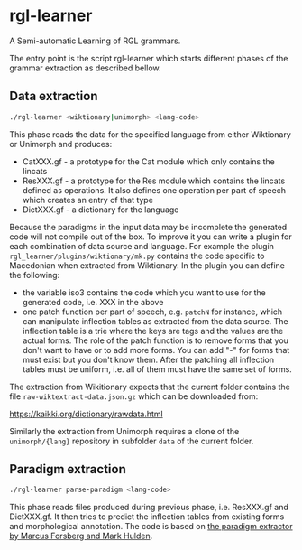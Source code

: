 # rgl-learner
A Semi-automatic Learning of RGL grammars.

The entry point is the script rgl-learner which starts different phases of the grammar extraction as described bellow.

## Data extraction

```Bash
./rgl-learner <wiktionary|unimorph> <lang-code>
```

This phase reads the data for the specified language from either Wiktionary or Unimorph and produces:

  - CatXXX.gf - a prototype for the Cat module which only contains the lincats
  - ResXXX.gf - a prototype for the Res module which contains the lincats defined as operations. It also defines one operation per part of speech which creates
                an entry of that type
  - DictXXX.gf - a dictionary for the language

Because the paradigms in the input data may be incomplete the generated code will not compile out of the box. To improve it you can write a plugin for each
combination of data source and language. For example the plugin `rgl_learner/plugins/wiktionary/mk.py` contains the code specific to Macedonian when extracted from Wiktionary.
In the plugin you can define the following:
  - the variable iso3 contains the code which you want to use for the generated code, i.e. XXX in the above
  - one patch function per part of speech, e.g. `patchN` for instance, which can manipulate inflection tables as extracted from the data source. The inflection table is a trie
    where the keys are tags and the values are the actual forms. The role of the patch function is to remove forms that you don't want to have or to add more forms.
    You can add "-" for forms that must exist but you don't know them. After the patching all inflection tables must be uniform, i.e. all of them must have the same set of forms.

The extraction from Wikitionary expects that the current folder contains the file `raw-wiktextract-data.json.gz` which can be downloaded from:

https://kaikki.org/dictionary/rawdata.html

Similarly the extraction from Unimorph requires a clone of the
`unimorph/{lang}` repository in subfolder `data` of the current folder.
    
## Paradigm extraction
```Bash
./rgl-learner parse-paradigm <lang-code>
```

This phase reads files produced during previous phase, i.e. ResXXX.gf and DictXXX.gf. It then tries to predict the inflection tables from existing forms and morphological annotation. The code is based on [the paradigm extractor by Marcus Forsberg and Mark Hulden](https://github.com/marfors/paradigmextract/tree/8ceb702ee20dfde452fea2f7db6810a0ebf961cb).
